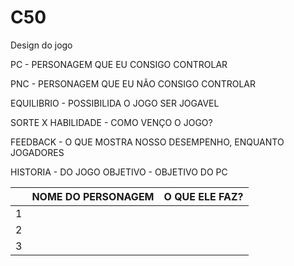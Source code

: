 # C50


Design do jogo 

PC - PERSONAGEM QUE EU CONSIGO CONTROLAR 


PNC - PERSONAGEM QUE EU NÃO CONSIGO CONTROLAR 


EQUILIBRIO - POSSIBILIDA O JOGO SER JOGAVEL 


SORTE X HABILIDADE - COMO VENÇO O JOGO? 



FEEDBACK - O QUE MOSTRA NOSSO DESEMPENHO, ENQUANTO JOGADORES 


HISTORIA - DO JOGO OBJETIVO - OBJETIVO DO PC


|       |NOME DO PERSONAGEM       |O QUE ELE FAZ?                   |
|-|-------------------------------|-----------------------------|
|1|         |       |
|2|         |        |
|3|         |       |

